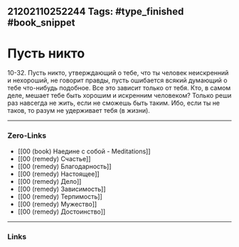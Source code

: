 21202110252244
Tags: #type_finished #book_snippet 
---
#  Пусть никто

 10-32. Пусть никто, утверждающий о тебе, что ты человек неискренний и нехороший, не говорит правды, пусть ошибается всякий думающий о тебе что-нибудь подобное. Все это зависит только от тебя. Кто, в самом деле, мешает тебе быть хорошим и искренним человеком? Только реши раз навсегда не жить, если не сможешь быть таким. Ибо, если ты не таков, то разум не удерживает тебя (в жизни). 

---
### Zero-Links
 - [[00 (book) Наедине с собой - Meditations]]
 - [[00 (remedy) Счастье]]
 - [[00 (remedy) Благодарность]]
 - [[00 (remedy) Настоящее]]
 - [[00 (remedy) Дело]]
 - [[00 (remedy) Зависимость]]
 - [[00 (remedy) Терпимость]]
 - [[00 (remedy) Мужество]]
 - [[00 (remedy) Достоинство]]
---
### Links
